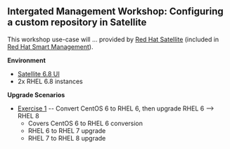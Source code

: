 Intergated Management Workshop: Configuring a custom repository in Satellite
----------------------------------------------------------------------------

This workshop use-case will ... provided by [Red Hat Satellite](https://www.redhat.com/en/technologies/management/satellite) (included in [Red Hat Smart Management](https://www.redhat.com/en/technologies/management/smart-management)).

**Environment**
- [Satellite 6.8 UI](https://www.example.com)
- 2x RHEL 6.8  instances

**Upgrade Scenarios**
- [Exercise 1](upgrade-exercise1.md) -- Convert CentOS 6 to RHEL 6, then upgrade RHEL 6 --> RHEL 8
    - Covers CentOS 6 to RHEL 6 conversion
    - RHEL 6 to RHEL 7 upgrade
    - RHEL 7 to RHEL 8 upgrade
    


